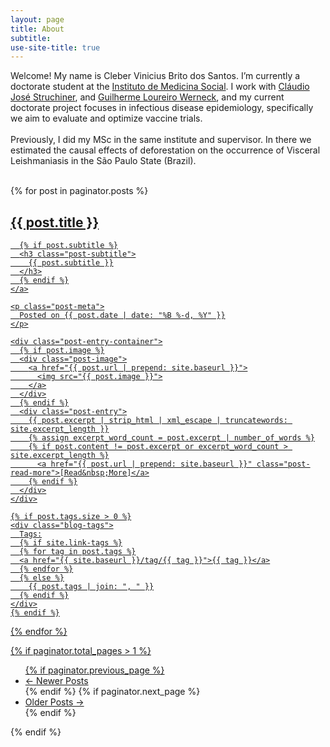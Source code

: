 ```yaml
---
layout: page
title: About
subtitle: 
use-site-title: true
---
```




<div class="container">
    	<div class="row">
            <div class="col-md-6">
 <p>Welcome! My name is Cleber Vinicius Brito dos Santos. I’m currently a doctorate student at the <a href="https://https://www.ims.uerj.br">Instituto de Medicina Social</a>. I work with <a href="https://emap.fgv.br/en/faculty/claudio-jose-struchiner">Cláudio José Struchiner</a>, and <a href="https://publons.com/researcher/1202227/guilherme-werneck/">Guilherme Loureiro Werneck</a>, and my current doctorate project focuses in infectious disease epidemiology, specifically we aim to evaluate and optimize vaccine trials.  </br> </br>
Previously, I did my MSc in the same institute and supervisor.  In there we estimated the causal effects of deforestation on the occurrence of Visceral Leishmaniasis in the São Paulo State (Brazil). </br> </br>
  </p>
        
<div class="posts-list">
  {% for post in paginator.posts %}
  <article class="post-preview">
    <a href="{{ post.url | prepend: site.baseurl }}">
	  <h2 class="post-title">{{ post.title }}</h2>

	  {% if post.subtitle %}
	  <h3 class="post-subtitle">
	    {{ post.subtitle }}
	  </h3>
	  {% endif %}
    </a>

    <p class="post-meta">
      Posted on {{ post.date | date: "%B %-d, %Y" }}
    </p>

    <div class="post-entry-container">
      {% if post.image %}
      <div class="post-image">
        <a href="{{ post.url | prepend: site.baseurl }}">
          <img src="{{ post.image }}">
        </a>
      </div>
      {% endif %}
      <div class="post-entry">
        {{ post.excerpt | strip_html | xml_escape | truncatewords: site.excerpt_length }}
        {% assign excerpt_word_count = post.excerpt | number_of_words %}
        {% if post.content != post.excerpt or excerpt_word_count > site.excerpt_length %}
          <a href="{{ post.url | prepend: site.baseurl }}" class="post-read-more">[Read&nbsp;More]</a>
        {% endif %}
      </div>
    </div>

    {% if post.tags.size > 0 %}
    <div class="blog-tags">
      Tags:
      {% if site.link-tags %}
      {% for tag in post.tags %}
      <a href="{{ site.baseurl }}/tag/{{ tag }}">{{ tag }}</a>
      {% endfor %}
      {% else %}
        {{ post.tags | join: ", " }}
      {% endif %}
    </div>
    {% endif %}

   </article>
  {% endfor %}
</div>

{% if paginator.total_pages > 1 %}
<ul class="pager main-pager">
  {% if paginator.previous_page %}
  <li class="previous">
    <a href="{{ paginator.previous_page_path | prepend: site.baseurl | replace: '//', '/' }}">&larr; Newer Posts</a>
  </li>
  {% endif %}
  {% if paginator.next_page %}
  <li class="next">
    <a href="{{ paginator.next_page_path | prepend: site.baseurl | replace: '//', '/' }}">Older Posts &rarr;</a>
  </li>
  {% endif %}
</ul>
{% endif %}
